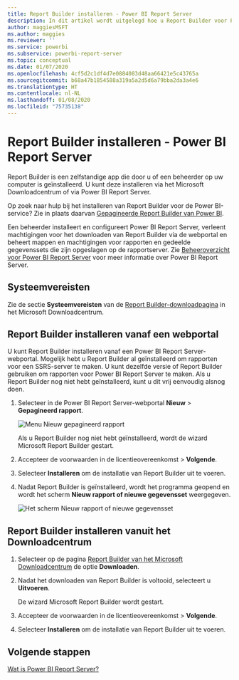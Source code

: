 ```yaml
---
title: Report Builder installeren - Power BI Report Server
description: In dit artikel wordt uitgelegd hoe u Report Builder voor Power BI Report Server downloadt en installeert.
author: maggiesMSFT
ms.author: maggies
ms.reviewer: ''
ms.service: powerbi
ms.subservice: powerbi-report-server
ms.topic: conceptual
ms.date: 01/07/2020
ms.openlocfilehash: 4cf5d2c1df4d7e0884083d48aa66421e5c43765a
ms.sourcegitcommit: b68a47b1854588a319a5a2d5d6a79bba2da3a4e6
ms.translationtype: HT
ms.contentlocale: nl-NL
ms.lasthandoff: 01/08/2020
ms.locfileid: "75735138"
---
```

# <a name="install-report-builder---power-bi-report-server"></a>Report Builder installeren - Power BI Report Server

Report Builder is een zelfstandige app die door u of een beheerder op uw computer is geïnstalleerd. U kunt deze installeren via het Microsoft Downloadcentrum of via Power BI Report Server.  

Op zoek naar hulp bij het installeren van Report Builder voor de Power BI-service? Zie in plaats daarvan [Gepagineerde Report Builder van Power BI](../report-builder-power-bi.md).
  
Een beheerder installeert en configureert Power BI Report Server, verleent machtigingen voor het downloaden van Report Builder via de webportal en beheert mappen en machtigingen voor rapporten en gedeelde gegevenssets die zijn opgeslagen op de rapportserver. Zie [Beheeroverzicht voor Power BI Report Server](admin-handbook-overview.md) voor meer informatie over Power BI Report Server.  
  
## <a name="system-requirements"></a>Systeemvereisten
  
 Zie de sectie **Systeemvereisten** van de [Report Builder-downloadpagina](https://go.microsoft.com/fwlink/?LinkID=734968) in het Microsoft Downloadcentrum.
 
## <a name="install-report-builder-from-a-web-portal"></a>Report Builder installeren vanaf een webportal
  
U kunt Report Builder installeren vanaf een Power BI Report Server-webportal. Mogelijk hebt u Report Builder al geïnstalleerd om rapporten voor een SSRS-server te maken. U kunt dezelfde versie of Report Builder gebruiken om rapporten voor Power BI Report Server te maken. Als u Report Builder nog niet hebt geïnstalleerd, kunt u dit vrij eenvoudig alsnog doen.

1. Selecteer in de Power BI Report Server-webportal **Nieuw** > **Gepagineerd rapport**.
   
    ![Menu Nieuw gepagineerd rapport](media/quickstart-create-paginated-report/reportserver-new-paginated-report-menu.png)
   
    Als u Report Builder nog niet hebt geïnstalleerd, wordt de wizard Microsoft Report Builder gestart.  
  
3.  Accepteer de voorwaarden in de licentieovereenkomst > **Volgende**.  
 
5.  Selecteer **Installeren** om de installatie van Report Builder uit te voeren.  

2. Nadat Report Builder is geïnstalleerd, wordt het programma geopend en wordt het scherm **Nieuw rapport of nieuwe gegevensset** weergegeven.
   
    ![Het scherm Nieuw rapport of nieuwe gegevensset](media/quickstart-create-paginated-report/reportserver-paginated-new-report-screen.png)
 

##  <a name="download"></a> Report Builder installeren vanuit het Downloadcentrum  
  
1.  Selecteer op de pagina [Report Builder van het Microsoft Downloadcentrum](https://go.microsoft.com/fwlink/?LinkID=734968) de optie **Downloaden**.  
  
2.  Nadat het downloaden van Report Builder is voltooid, selecteert u **Uitvoeren**.  
  
     De wizard Microsoft Report Builder wordt gestart.  
  
3.  Accepteer de voorwaarden in de licentieovereenkomst > **Volgende**.  
 
5.  Selecteer **Installeren** om de installatie van Report Builder uit te voeren.  
 

## <a name="next-steps"></a>Volgende stappen

[Wat is Power BI Report Server?](get-started.md)
